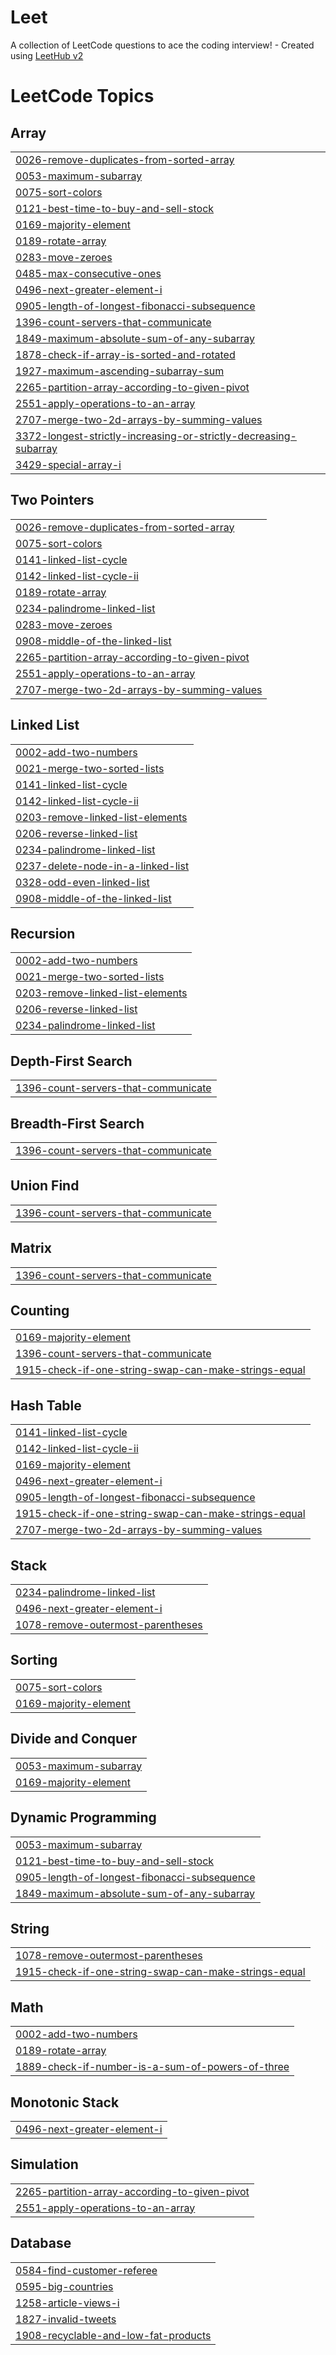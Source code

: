 # Leet
A collection of LeetCode questions to ace the coding interview! - Created using [LeetHub v2](https://github.com/arunbhardwaj/LeetHub-2.0)

<!---LeetCode Topics Start-->
# LeetCode Topics
## Array
|  |
| ------- |
| [0026-remove-duplicates-from-sorted-array](https://github.com/Kcode15/Leet/tree/master/0026-remove-duplicates-from-sorted-array) |
| [0053-maximum-subarray](https://github.com/Kcode15/Leet/tree/master/0053-maximum-subarray) |
| [0075-sort-colors](https://github.com/Kcode15/Leet/tree/master/0075-sort-colors) |
| [0121-best-time-to-buy-and-sell-stock](https://github.com/Kcode15/Leet/tree/master/0121-best-time-to-buy-and-sell-stock) |
| [0169-majority-element](https://github.com/Kcode15/Leet/tree/master/0169-majority-element) |
| [0189-rotate-array](https://github.com/Kcode15/Leet/tree/master/0189-rotate-array) |
| [0283-move-zeroes](https://github.com/Kcode15/Leet/tree/master/0283-move-zeroes) |
| [0485-max-consecutive-ones](https://github.com/Kcode15/Leet/tree/master/0485-max-consecutive-ones) |
| [0496-next-greater-element-i](https://github.com/Kcode15/Leet/tree/master/0496-next-greater-element-i) |
| [0905-length-of-longest-fibonacci-subsequence](https://github.com/Kcode15/Leet/tree/master/0905-length-of-longest-fibonacci-subsequence) |
| [1396-count-servers-that-communicate](https://github.com/Kcode15/Leet/tree/master/1396-count-servers-that-communicate) |
| [1849-maximum-absolute-sum-of-any-subarray](https://github.com/Kcode15/Leet/tree/master/1849-maximum-absolute-sum-of-any-subarray) |
| [1878-check-if-array-is-sorted-and-rotated](https://github.com/Kcode15/Leet/tree/master/1878-check-if-array-is-sorted-and-rotated) |
| [1927-maximum-ascending-subarray-sum](https://github.com/Kcode15/Leet/tree/master/1927-maximum-ascending-subarray-sum) |
| [2265-partition-array-according-to-given-pivot](https://github.com/Kcode15/Leet/tree/master/2265-partition-array-according-to-given-pivot) |
| [2551-apply-operations-to-an-array](https://github.com/Kcode15/Leet/tree/master/2551-apply-operations-to-an-array) |
| [2707-merge-two-2d-arrays-by-summing-values](https://github.com/Kcode15/Leet/tree/master/2707-merge-two-2d-arrays-by-summing-values) |
| [3372-longest-strictly-increasing-or-strictly-decreasing-subarray](https://github.com/Kcode15/Leet/tree/master/3372-longest-strictly-increasing-or-strictly-decreasing-subarray) |
| [3429-special-array-i](https://github.com/Kcode15/Leet/tree/master/3429-special-array-i) |
## Two Pointers
|  |
| ------- |
| [0026-remove-duplicates-from-sorted-array](https://github.com/Kcode15/Leet/tree/master/0026-remove-duplicates-from-sorted-array) |
| [0075-sort-colors](https://github.com/Kcode15/Leet/tree/master/0075-sort-colors) |
| [0141-linked-list-cycle](https://github.com/Kcode15/Leet/tree/master/0141-linked-list-cycle) |
| [0142-linked-list-cycle-ii](https://github.com/Kcode15/Leet/tree/master/0142-linked-list-cycle-ii) |
| [0189-rotate-array](https://github.com/Kcode15/Leet/tree/master/0189-rotate-array) |
| [0234-palindrome-linked-list](https://github.com/Kcode15/Leet/tree/master/0234-palindrome-linked-list) |
| [0283-move-zeroes](https://github.com/Kcode15/Leet/tree/master/0283-move-zeroes) |
| [0908-middle-of-the-linked-list](https://github.com/Kcode15/Leet/tree/master/0908-middle-of-the-linked-list) |
| [2265-partition-array-according-to-given-pivot](https://github.com/Kcode15/Leet/tree/master/2265-partition-array-according-to-given-pivot) |
| [2551-apply-operations-to-an-array](https://github.com/Kcode15/Leet/tree/master/2551-apply-operations-to-an-array) |
| [2707-merge-two-2d-arrays-by-summing-values](https://github.com/Kcode15/Leet/tree/master/2707-merge-two-2d-arrays-by-summing-values) |
## Linked List
|  |
| ------- |
| [0002-add-two-numbers](https://github.com/Kcode15/Leet/tree/master/0002-add-two-numbers) |
| [0021-merge-two-sorted-lists](https://github.com/Kcode15/Leet/tree/master/0021-merge-two-sorted-lists) |
| [0141-linked-list-cycle](https://github.com/Kcode15/Leet/tree/master/0141-linked-list-cycle) |
| [0142-linked-list-cycle-ii](https://github.com/Kcode15/Leet/tree/master/0142-linked-list-cycle-ii) |
| [0203-remove-linked-list-elements](https://github.com/Kcode15/Leet/tree/master/0203-remove-linked-list-elements) |
| [0206-reverse-linked-list](https://github.com/Kcode15/Leet/tree/master/0206-reverse-linked-list) |
| [0234-palindrome-linked-list](https://github.com/Kcode15/Leet/tree/master/0234-palindrome-linked-list) |
| [0237-delete-node-in-a-linked-list](https://github.com/Kcode15/Leet/tree/master/0237-delete-node-in-a-linked-list) |
| [0328-odd-even-linked-list](https://github.com/Kcode15/Leet/tree/master/0328-odd-even-linked-list) |
| [0908-middle-of-the-linked-list](https://github.com/Kcode15/Leet/tree/master/0908-middle-of-the-linked-list) |
## Recursion
|  |
| ------- |
| [0002-add-two-numbers](https://github.com/Kcode15/Leet/tree/master/0002-add-two-numbers) |
| [0021-merge-two-sorted-lists](https://github.com/Kcode15/Leet/tree/master/0021-merge-two-sorted-lists) |
| [0203-remove-linked-list-elements](https://github.com/Kcode15/Leet/tree/master/0203-remove-linked-list-elements) |
| [0206-reverse-linked-list](https://github.com/Kcode15/Leet/tree/master/0206-reverse-linked-list) |
| [0234-palindrome-linked-list](https://github.com/Kcode15/Leet/tree/master/0234-palindrome-linked-list) |
## Depth-First Search
|  |
| ------- |
| [1396-count-servers-that-communicate](https://github.com/Kcode15/Leet/tree/master/1396-count-servers-that-communicate) |
## Breadth-First Search
|  |
| ------- |
| [1396-count-servers-that-communicate](https://github.com/Kcode15/Leet/tree/master/1396-count-servers-that-communicate) |
## Union Find
|  |
| ------- |
| [1396-count-servers-that-communicate](https://github.com/Kcode15/Leet/tree/master/1396-count-servers-that-communicate) |
## Matrix
|  |
| ------- |
| [1396-count-servers-that-communicate](https://github.com/Kcode15/Leet/tree/master/1396-count-servers-that-communicate) |
## Counting
|  |
| ------- |
| [0169-majority-element](https://github.com/Kcode15/Leet/tree/master/0169-majority-element) |
| [1396-count-servers-that-communicate](https://github.com/Kcode15/Leet/tree/master/1396-count-servers-that-communicate) |
| [1915-check-if-one-string-swap-can-make-strings-equal](https://github.com/Kcode15/Leet/tree/master/1915-check-if-one-string-swap-can-make-strings-equal) |
## Hash Table
|  |
| ------- |
| [0141-linked-list-cycle](https://github.com/Kcode15/Leet/tree/master/0141-linked-list-cycle) |
| [0142-linked-list-cycle-ii](https://github.com/Kcode15/Leet/tree/master/0142-linked-list-cycle-ii) |
| [0169-majority-element](https://github.com/Kcode15/Leet/tree/master/0169-majority-element) |
| [0496-next-greater-element-i](https://github.com/Kcode15/Leet/tree/master/0496-next-greater-element-i) |
| [0905-length-of-longest-fibonacci-subsequence](https://github.com/Kcode15/Leet/tree/master/0905-length-of-longest-fibonacci-subsequence) |
| [1915-check-if-one-string-swap-can-make-strings-equal](https://github.com/Kcode15/Leet/tree/master/1915-check-if-one-string-swap-can-make-strings-equal) |
| [2707-merge-two-2d-arrays-by-summing-values](https://github.com/Kcode15/Leet/tree/master/2707-merge-two-2d-arrays-by-summing-values) |
## Stack
|  |
| ------- |
| [0234-palindrome-linked-list](https://github.com/Kcode15/Leet/tree/master/0234-palindrome-linked-list) |
| [0496-next-greater-element-i](https://github.com/Kcode15/Leet/tree/master/0496-next-greater-element-i) |
| [1078-remove-outermost-parentheses](https://github.com/Kcode15/Leet/tree/master/1078-remove-outermost-parentheses) |
## Sorting
|  |
| ------- |
| [0075-sort-colors](https://github.com/Kcode15/Leet/tree/master/0075-sort-colors) |
| [0169-majority-element](https://github.com/Kcode15/Leet/tree/master/0169-majority-element) |
## Divide and Conquer
|  |
| ------- |
| [0053-maximum-subarray](https://github.com/Kcode15/Leet/tree/master/0053-maximum-subarray) |
| [0169-majority-element](https://github.com/Kcode15/Leet/tree/master/0169-majority-element) |
## Dynamic Programming
|  |
| ------- |
| [0053-maximum-subarray](https://github.com/Kcode15/Leet/tree/master/0053-maximum-subarray) |
| [0121-best-time-to-buy-and-sell-stock](https://github.com/Kcode15/Leet/tree/master/0121-best-time-to-buy-and-sell-stock) |
| [0905-length-of-longest-fibonacci-subsequence](https://github.com/Kcode15/Leet/tree/master/0905-length-of-longest-fibonacci-subsequence) |
| [1849-maximum-absolute-sum-of-any-subarray](https://github.com/Kcode15/Leet/tree/master/1849-maximum-absolute-sum-of-any-subarray) |
## String
|  |
| ------- |
| [1078-remove-outermost-parentheses](https://github.com/Kcode15/Leet/tree/master/1078-remove-outermost-parentheses) |
| [1915-check-if-one-string-swap-can-make-strings-equal](https://github.com/Kcode15/Leet/tree/master/1915-check-if-one-string-swap-can-make-strings-equal) |
## Math
|  |
| ------- |
| [0002-add-two-numbers](https://github.com/Kcode15/Leet/tree/master/0002-add-two-numbers) |
| [0189-rotate-array](https://github.com/Kcode15/Leet/tree/master/0189-rotate-array) |
| [1889-check-if-number-is-a-sum-of-powers-of-three](https://github.com/Kcode15/Leet/tree/master/1889-check-if-number-is-a-sum-of-powers-of-three) |
## Monotonic Stack
|  |
| ------- |
| [0496-next-greater-element-i](https://github.com/Kcode15/Leet/tree/master/0496-next-greater-element-i) |
## Simulation
|  |
| ------- |
| [2265-partition-array-according-to-given-pivot](https://github.com/Kcode15/Leet/tree/master/2265-partition-array-according-to-given-pivot) |
| [2551-apply-operations-to-an-array](https://github.com/Kcode15/Leet/tree/master/2551-apply-operations-to-an-array) |
## Database
|  |
| ------- |
| [0584-find-customer-referee](https://github.com/Kcode15/Leet/tree/master/0584-find-customer-referee) |
| [0595-big-countries](https://github.com/Kcode15/Leet/tree/master/0595-big-countries) |
| [1258-article-views-i](https://github.com/Kcode15/Leet/tree/master/1258-article-views-i) |
| [1827-invalid-tweets](https://github.com/Kcode15/Leet/tree/master/1827-invalid-tweets) |
| [1908-recyclable-and-low-fat-products](https://github.com/Kcode15/Leet/tree/master/1908-recyclable-and-low-fat-products) |
<!---LeetCode Topics End-->